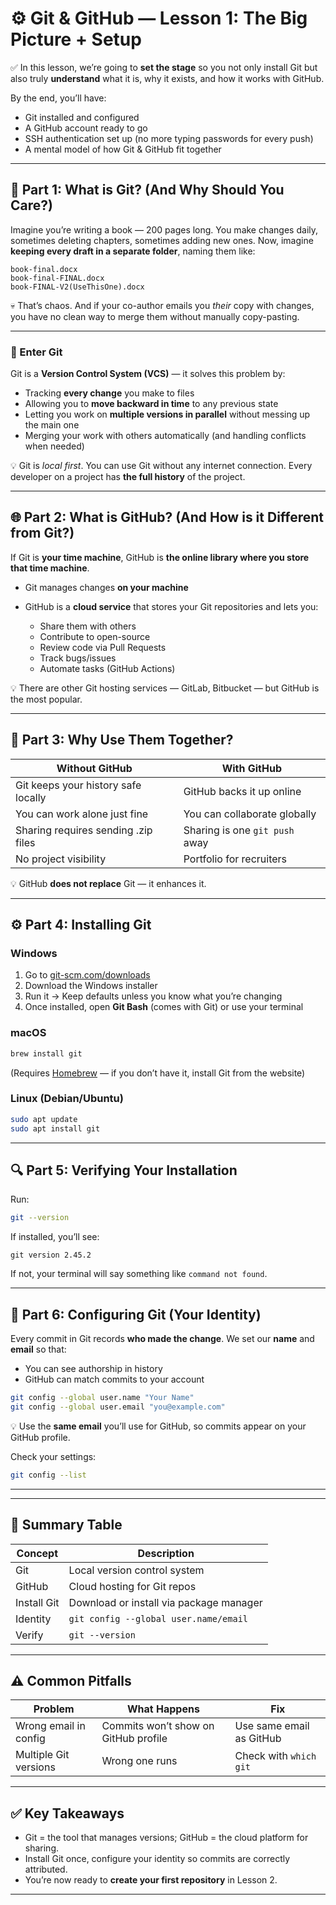 # ⚙️ Git & GitHub — Lesson 1: The Big Picture + Setup

✅ In this lesson, we’re going to **set the stage** so you not only install Git but also truly **understand** what it is, why it exists, and how it works with GitHub.

By the end, you’ll have:

* Git installed and configured
* A GitHub account ready to go
* SSH authentication set up (no more typing passwords for every push)
* A mental model of how Git & GitHub fit together

---

## 🎯 Part 1: What is Git? (And Why Should You Care?)

Imagine you’re writing a book — 200 pages long.
You make changes daily, sometimes deleting chapters, sometimes adding new ones.
Now, imagine **keeping every draft in a separate folder**, naming them like:

```
book-final.docx
book-final-FINAL.docx
book-FINAL-V2(UseThisOne).docx
```

💀 That’s chaos. And if your co-author emails you *their* copy with changes, you have no clean way to merge them without manually copy-pasting.

---

### 📌 Enter Git

Git is a **Version Control System (VCS)** — it solves this problem by:

* Tracking **every change** you make to files
* Allowing you to **move backward in time** to any previous state
* Letting you work on **multiple versions in parallel** without messing up the main one
* Merging your work with others automatically (and handling conflicts when needed)

💡 Git is *local first*. You can use Git without any internet connection. Every developer on a project has **the full history** of the project.

---

## 🌐 Part 2: What is GitHub? (And How is it Different from Git?)

If Git is **your time machine**,
GitHub is **the online library where you store that time machine**.

* Git manages changes **on your machine**
* GitHub is a **cloud service** that stores your Git repositories and lets you:

  * Share them with others
  * Contribute to open-source
  * Review code via Pull Requests
  * Track bugs/issues
  * Automate tasks (GitHub Actions)

💡 There are other Git hosting services — GitLab, Bitbucket — but GitHub is the most popular.

---

## 🔄 Part 3: Why Use Them Together?

| Without GitHub                      | With GitHub                    |
| ----------------------------------- | ------------------------------ |
| Git keeps your history safe locally | GitHub backs it up online      |
| You can work alone just fine        | You can collaborate globally   |
| Sharing requires sending .zip files | Sharing is one `git push` away |
| No project visibility               | Portfolio for recruiters       |

💡 GitHub **does not replace** Git — it enhances it.

---

## ⚙️ Part 4: Installing Git

### **Windows**

1. Go to [git-scm.com/downloads](https://git-scm.com/downloads)
2. Download the Windows installer
3. Run it → Keep defaults unless you know what you’re changing
4. Once installed, open **Git Bash** (comes with Git) or use your terminal

### **macOS**

```bash
brew install git
```

(Requires [Homebrew](https://brew.sh/) — if you don’t have it, install Git from the website)

### **Linux (Debian/Ubuntu)**

```bash
sudo apt update
sudo apt install git
```

---

## 🔍 Part 5: Verifying Your Installation

Run:

```bash
git --version
```

If installed, you’ll see:

```
git version 2.45.2
```

If not, your terminal will say something like `command not found`.

---

## 🧾 Part 6: Configuring Git (Your Identity)

Every commit in Git records **who made the change**.
We set our **name** and **email** so that:

* You can see authorship in history
* GitHub can match commits to your account

```bash
git config --global user.name "Your Name"
git config --global user.email "you@example.com"
```

💡 Use the **same email** you’ll use for GitHub, so commits appear on your GitHub profile.

Check your settings:

```bash
git config --list
```

---

---

## 🧼 Summary Table

| Concept     | Description                             |
| ----------- | --------------------------------------- |
| Git         | Local version control system            |
| GitHub      | Cloud hosting for Git repos             |
| Install Git | Download or install via package manager |
| Identity    | `git config --global user.name/email`   |
| Verify      | `git --version`                         |

---

## ⚠️ Common Pitfalls

| Problem               | What Happens                         | Fix                      |
| --------------------- | ------------------------------------ | ------------------------ |
| Wrong email in config | Commits won’t show on GitHub profile | Use same email as GitHub |
| Multiple Git versions | Wrong one runs                       | Check with `which git`   |


---

## ✅ Key Takeaways

* Git = the tool that manages versions; GitHub = the cloud platform for sharing.
* Install Git once, configure your identity so commits are correctly attributed.
* You’re now ready to **create your first repository** in Lesson 2.

---
